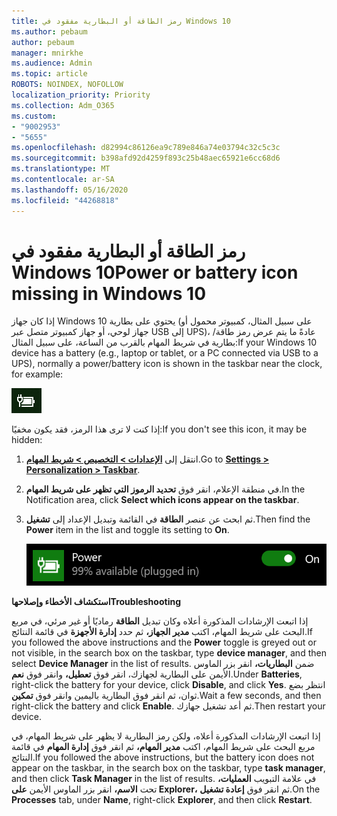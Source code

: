 ```yaml
---
title: رمز الطاقة أو البطارية مفقود في Windows 10
ms.author: pebaum
author: pebaum
manager: mnirkhe
ms.audience: Admin
ms.topic: article
ROBOTS: NOINDEX, NOFOLLOW
localization_priority: Priority
ms.collection: Adm_O365
ms.custom:
- "9002953"
- "5655"
ms.openlocfilehash: d82994c86126ea9c789e846a74e03794c32c5c3c
ms.sourcegitcommit: b398afd92d4259f893c25b48aec65921e6cc68d6
ms.translationtype: MT
ms.contentlocale: ar-SA
ms.lasthandoff: 05/16/2020
ms.locfileid: "44268818"
---
```

# <a name="power-or-battery-icon-missing-in-windows-10"></a><span data-ttu-id="cab2b-102">رمز الطاقة أو البطارية مفقود في Windows 10</span><span class="sxs-lookup"><span data-stu-id="cab2b-102">Power or battery icon missing in Windows 10</span></span>

<span data-ttu-id="cab2b-103">إذا كان جهاز Windows 10 يحتوي على بطارية (على سبيل المثال، كمبيوتر محمول أو جهاز لوحي، أو جهاز كمبيوتر متصل عبر USB إلى UPS)، عادةً ما يتم عرض رمز طاقة/بطارية في شريط المهام بالقرب من الساعة، على سبيل المثال:</span><span class="sxs-lookup"><span data-stu-id="cab2b-103">If your Windows 10 device has a battery (e.g., laptop or tablet, or a PC connected via USB to a UPS), normally a power/battery icon is shown in the taskbar near the clock, for example:</span></span>

![رمز البطارية](media/battery-icon.png)

<span data-ttu-id="cab2b-105">إذا كنت لا ترى هذا الرمز، فقد يكون مخفيًا:</span><span class="sxs-lookup"><span data-stu-id="cab2b-105">If you don't see this icon, it may be hidden:</span></span>

1. <span data-ttu-id="cab2b-106">انتقل إلى **[الإعدادات > التخصيص > شريط المهام](ms-settings:taskbar?activationSource=GetHelp)**.</span><span class="sxs-lookup"><span data-stu-id="cab2b-106">Go to **[Settings > Personalization > Taskbar](ms-settings:taskbar?activationSource=GetHelp)**.</span></span>

2. <span data-ttu-id="cab2b-107">في منطقة الإعلام، انقر فوق **تحديد الرموز التي تظهر على شريط المهام**.</span><span class="sxs-lookup"><span data-stu-id="cab2b-107">In the Notification area, click **Select which icons appear on the taskbar**.</span></span>

3. <span data-ttu-id="cab2b-108">ثم ابحث عن عنصر **الطاقة** في القائمة وتبديل الإعداد إلى **تشغيل**.</span><span class="sxs-lookup"><span data-stu-id="cab2b-108">Then find the **Power** item in the list and toggle its setting to **On**.</span></span>

    ![إظهار رمز الطاقة في شريط المهام](media/power-icon-on.png)

<span data-ttu-id="cab2b-110">**استكشاف الأخطاء وإصلاحها**</span><span class="sxs-lookup"><span data-stu-id="cab2b-110">**Troubleshooting**</span></span>

<span data-ttu-id="cab2b-111">إذا اتبعت الإرشادات المذكورة أعلاه وكان تبديل **الطاقة** رماديًا أو غير مرئي، في مربع البحث على شريط المهام، اكتب **مدير الجهاز،** ثم حدد **إدارة الأجهزة** في قائمة النتائج.</span><span class="sxs-lookup"><span data-stu-id="cab2b-111">If you followed the above instructions and the **Power** toggle is greyed out or not visible, in the search box on the taskbar, type **device manager**, and then select **Device Manager** in the list of results.</span></span> <span data-ttu-id="cab2b-112">ضمن **البطاريات،** انقر بزر الماوس الأيمن على البطارية لجهازك، انقر فوق **تعطيل،** وانقر فوق **نعم**.</span><span class="sxs-lookup"><span data-stu-id="cab2b-112">Under **Batteries**, right-click the battery for your device, click **Disable**, and click **Yes**.</span></span> <span data-ttu-id="cab2b-113">انتظر بضع ثوان، ثم انقر فوق البطارية باليمين وانقر فوق **تمكين**.</span><span class="sxs-lookup"><span data-stu-id="cab2b-113">Wait a few seconds, and then right-click the battery and click **Enable**.</span></span> <span data-ttu-id="cab2b-114">ثم أعد تشغيل جهازك.</span><span class="sxs-lookup"><span data-stu-id="cab2b-114">Then restart your device.</span></span>

<span data-ttu-id="cab2b-115">إذا اتبعت الإرشادات المذكورة أعلاه، ولكن رمز البطارية لا يظهر على شريط المهام، في مربع البحث على شريط المهام، اكتب **مدير المهام،** ثم انقر فوق **إدارة المهام** في قائمة النتائج.</span><span class="sxs-lookup"><span data-stu-id="cab2b-115">If you followed the above instructions, but the battery icon does not appear on the taskbar, in the search box on the taskbar, type **task manager**, and then click **Task Manager** in the list of results.</span></span> <span data-ttu-id="cab2b-116">في علامة التبويب **العمليات،** تحت **الاسم،** انقر بزر الماوس الأيمن **على Explorer،** ثم انقر فوق **إعادة تشغيل**.</span><span class="sxs-lookup"><span data-stu-id="cab2b-116">On the **Processes** tab, under **Name**, right-click **Explorer**, and then click **Restart**.</span></span>
